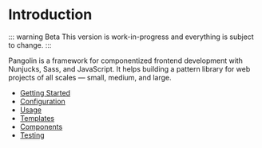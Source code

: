 # Introduction

::: warning Beta
This version is work-in-progress and everything is subject to change.
:::

Pangolin is a framework for componentized frontend development with Nunjucks, Sass, and JavaScript. It helps building a pattern library for web projects of all scales — small, medium, and large.

* [Getting Started](getting-started.md)
* [Configuration](configuration.md)
* [Usage](usage.md)
* [Templates](templates.md)
* [Components](components.md)
* [Testing](testing.md)
